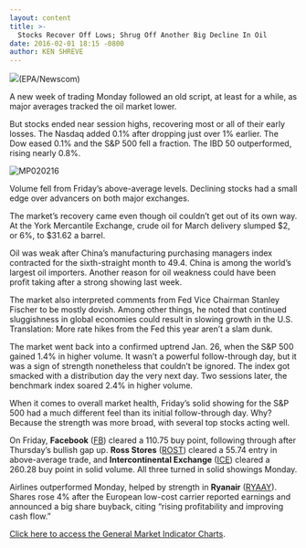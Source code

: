 ```yaml
---
layout: content
title: >-
  Stocks Recover Off Lows; Shrug Off Another Big Decline In Oil
date: 2016-02-01 18:15 -0800
author: KEN SHREVE
---
```






![](https://www.investors.com/wp-content/uploads/2016/02/BigPic-020216-Newscom.jpg)(EPA/Newscom)









A new week of trading Monday followed an old script, at least for a while, as major averages tracked the oil market lower.


But stocks ended near session highs, recovering most or all of their early losses. The Nasdaq added 0.1% after dropping just over 1% earlier. The Dow eased 0.1% and the S&P 500 fell a fraction. The IBD 50 outperformed, rising nearly 0.8%.


![MP020216](https://www.investors.com/wp-content/uploads/2016/02/MP020216-177x300.jpg)


Volume fell from Friday’s above-average levels. Declining stocks had a small edge over advancers on both major exchanges.


The market’s recovery came even though oil couldn’t get out of its own way. At the York Mercantile Exchange, crude oil for March delivery slumped $2, or 6%, to $31.62 a barrel.


Oil was weak after China’s manufacturing purchasing managers index contracted for the sixth-straight month to 49.4. China is among the world’s largest oil importers. Another reason for oil weakness could have been profit taking after a strong showing last week.


The market also interpreted comments from Fed Vice Chairman Stanley Fischer to be mostly dovish. Among other things, he noted that continued sluggishness in global economies could result in slowing growth in the U.S. Translation: More rate hikes from the Fed this year aren’t a slam dunk.


The market went back into a confirmed uptrend Jan. 26, when the S&P 500 gained 1.4% in higher volume. It wasn’t a powerful follow-through day, but it was a sign of strength nonetheless that couldn’t be ignored. The index got smacked with a distribution day the very next day. Two sessions later, the benchmark index soared 2.4% in higher volume.


When it comes to overall market health, Friday’s solid showing for the S&P 500 had a much different feel than its initial follow-through day. Why? Because the strength was more broad, with several top stocks acting well.


On Friday, **Facebook** ([FB](https://research.investors.com/quote.aspx?symbol=FB)) cleared a 110.75 buy point, following through after Thursday’s bullish gap up. **Ross Stores** ([ROST](https://research.investors.com/quote.aspx?symbol=ROST)) cleared a 55.74 entry in above-average trade, and **Intercontinental Exchange** ([ICE](https://research.investors.com/quote.aspx?symbol=ICE)) cleared a 260.28 buy point in solid volume. All three turned in solid showings Monday.


Airlines outperformed Monday, helped by strength in **Ryanair** ([RYAAY](https://research.investors.com/quote.aspx?symbol=RYAAY)). Shares rose 4% after the European low-cost carrier reported earnings and announced a big share buyback, citing “rising profitability and improving cash flow.”


[Click here to access the General Market Indicator Charts](https://www.investors.com/wp-content/uploads/2016/02/GMI_020216.pdf).




